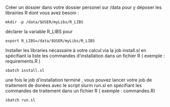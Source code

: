 Créer un dossier dans votre dossier personel sur /data pour y déposer les librairies R dont vous avez besoin :
```
mkdir -p /data/$USER/myLibs/R_LIBS
```
déclarer la variable R_LIBS pour 
```
export R_LIBS=/data/$USER/myLibs/R_LIBS
```
Installer les libraries nécassaire à votre calcul via la job install.sl en spécifiant la liste les commandes d'installation dans un fichier R ( exemple : requirements.R )

```
sbatch install.sl
```

une fois le job d'installation terminé , vous pouvez lancer votre job de traitement de donées avec le script slurm   run.sl en spécifiant les commandes de traitement  dans un fichier R ( exemple : commandes.R) 

```
sbatch run.sl
```
